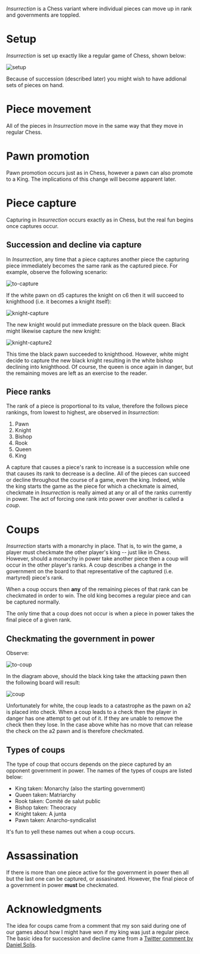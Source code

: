 *Insurrection* is a Chess variant where individual pieces can move up in rank and governments are toppled.

Setup
=====

*Insurrection* is set up exactly like a regular game of Chess, shown below:

![setup](https://raw.githubusercontent.com/fogus/spiel/master/brettspiel/insurrection/graphics/setup.png)

Because of succession (described later) you might wish to have addional sets of pieces on hand.

Piece movement
==============

All of the pieces in *Insurrection* move in the same way that they move in regular Chess.

Pawn promotion
==============

Pawn promotion occurs just as in Chess, however a pawn can also promote to a King.  The implications of this change will become apparent later.

Piece capture
=============

Capturing in *Insurrection* occurs exactly as in Chess, but the real fun begins once captures occur.


Succession and decline via capture
----------------------------------

In *Insurrection*, any time that a piece captures another piece the capturing piece immediately becomes the same rank as the captured piece.  For example, observe the following scenario:

![to-capture](https://raw.githubusercontent.com/fogus/spiel/master/brettspiel/insurrection/graphics/to-capture.png)

If the white pawn on d5 captures the knight on c6 then it will succeed to knighthood (i.e. it becomes a knight itself):

![knight-capture](https://raw.githubusercontent.com/fogus/spiel/master/brettspiel/insurrection/graphics/kcapture.png)

The new knight would put immediate pressure on the black queen. Black might likewise capture the new knight:

![knight-capture2](https://raw.githubusercontent.com/fogus/spiel/master/brettspiel/insurrection/graphics/kcapture2.png)

This time the black pawn succeeded to knighthood.  However, white might decide to capture the new black knight resulting in the white bishop declining into knighthood.  Of course, the queen is once again in danger, but the remaining moves are left as an exercise to the reader.

Piece ranks
-----------

The rank of a piece is proportional to its value, therefore the follows piece rankings, from lowest to highest, are observed in *Insurrection*:

 1. Pawn
 2. Knight
 3. Bishop
 4. Rook
 5. Queen
 6. King
 
A capture that causes a piece's rank to increase is a succession while one that causes its rank to decrease is a decline.  All of the pieces can succeed or decline throughout the course of a game, even the king. Indeed, while the king starts the game as the piece for which a checkmate is aimed, checkmate in *Insurrection* is really aimed at any or all of the ranks currently in power.  The act of forcing one rank into power over another is called a *coup*.

Coups
=====

*Insurrection* starts with a monarchy in place.  That is, to win the game, a player must checkmate the other player's king -- just like in Chess.  However, should a monarchy in power take another piece then a coup will occur in the other player's ranks. A coup describes a change in the government on the board to that representative of the captured (i.e. martyred) piece's rank.

When a coup occurs then **any** of the remaining pieces of that rank can be checkmated in order to win.  The old king becomes a regular piece and can be captured normally.  

The only time that a coup does not occur is when a piece in power takes the final piece of a given rank.

Checkmating the government in power
-----------------------------------

Observe:

![to-coup](https://raw.githubusercontent.com/fogus/spiel/master/brettspiel/insurrection/graphics/to-coup.png)

In the diagram above, should the black king take the attacking pawn then the following board will result:

![coup](https://raw.githubusercontent.com/fogus/spiel/master/brettspiel/insurrection/graphics/coup.png)

Unfortunately for white, the coup leads to a catastrophe as the pawn on a2 is placed into check.  When a coup leads to a check then the player in danger has one attempt to get out of it.  If they are unable to remove the check then they lose.  In the case above white has no move that can release the check on the a2 pawn and is therefore checkmated.

Types of coups
--------------

The type of coup that occurs depends on the piece captured by an opponent government in power.  The names of the types of coups are listed below:

 * King taken: Monarchy (also the starting government)
 * Queen taken: Matriarchy
 * Rook taken: Comité de salut public
 * Bishop taken: Theocracy
 * Knight taken: A junta
 * Pawn taken: Anarcho-syndicalist

It's fun to yell these names out when a coup occurs.

Assassination
============

If there is more than one piece active for the government in power then all but the last one can be captured, or assasinated.  However, the final piece of a government in power **must** be checkmated.

Acknowledgments
===============

The idea for coups came from a comment that my son said during one of our games about how I might have won if my king was just a regular piece.  The basic idea for succession and decline came from a [Twitter comment by Daniel Solis](https://twitter.com/DanielSolis/status/459756349745020928).


